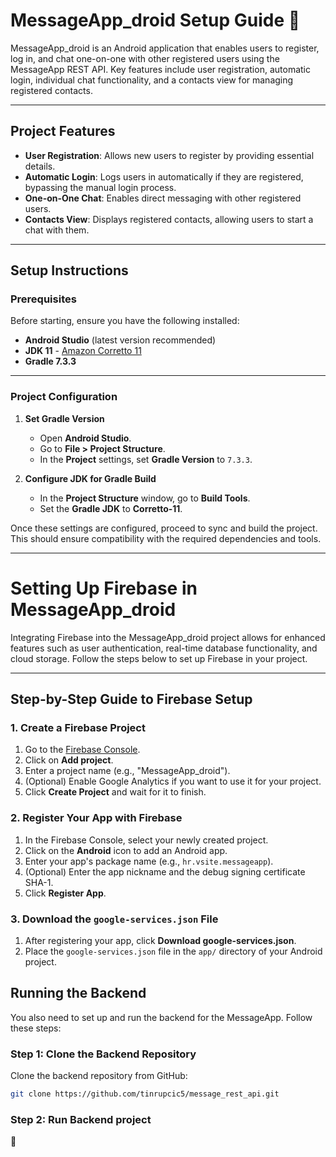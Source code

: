 # MessageApp_droid Setup Guide :bee:

MessageApp_droid is an Android application that enables users to register, log in, and chat one-on-one with other registered users using the MessageApp REST API. Key features include user registration, automatic login, individual chat functionality, and a contacts view for managing registered contacts.

---

## Project Features

- **User Registration**: Allows new users to register by providing essential details.
- **Automatic Login**: Logs users in automatically if they are registered, bypassing the manual login process.
- **One-on-One Chat**: Enables direct messaging with other registered users.
- **Contacts View**: Displays registered contacts, allowing users to start a chat with them.

---

## Setup Instructions

### Prerequisites

Before starting, ensure you have the following installed:

- **Android Studio** (latest version recommended)
- **JDK 11** - [Amazon Corretto 11](https://docs.aws.amazon.com/corretto/latest/corretto-11-ug/downloads-list.html)
- **Gradle 7.3.3**

---

### Project Configuration

1. **Set Gradle Version**
    - Open **Android Studio**.
    - Go to **File > Project Structure**.
    - In the **Project** settings, set **Gradle Version** to `7.3.3`.

2. **Configure JDK for Gradle Build**
    - In the **Project Structure** window, go to **Build Tools**.
    - Set the **Gradle JDK** to **Corretto-11**.

Once these settings are configured, proceed to sync and build the project. This should ensure compatibility with the required dependencies and tools.

---

# Setting Up Firebase in MessageApp_droid

Integrating Firebase into the MessageApp_droid project allows for enhanced features such as user authentication, real-time database functionality, and cloud storage. Follow the steps below to set up Firebase in your project.

---

## Step-by-Step Guide to Firebase Setup

### 1. Create a Firebase Project

1. Go to the [Firebase Console](https://console.firebase.google.com/).
2. Click on **Add project**.
3. Enter a project name (e.g., "MessageApp_droid").
4. (Optional) Enable Google Analytics if you want to use it for your project.
5. Click **Create Project** and wait for it to finish.

### 2. Register Your App with Firebase

1. In the Firebase Console, select your newly created project.
2. Click on the **Android** icon to add an Android app.
3. Enter your app's package name (e.g., `hr.vsite.messageapp`).
4. (Optional) Enter the app nickname and the debug signing certificate SHA-1.
5. Click **Register App**.

### 3. Download the `google-services.json` File

1. After registering your app, click **Download google-services.json**.
2. Place the `google-services.json` file in the `app/` directory of your Android project.

## Running the Backend

You also need to set up and run the backend for the MessageApp. Follow these steps:

### Step 1: Clone the Backend Repository

Clone the backend repository from GitHub:

```bash
git clone https://github.com/tinrupcic5/message_rest_api.git
```

### Step 2: Run Backend project 
:rocket:

